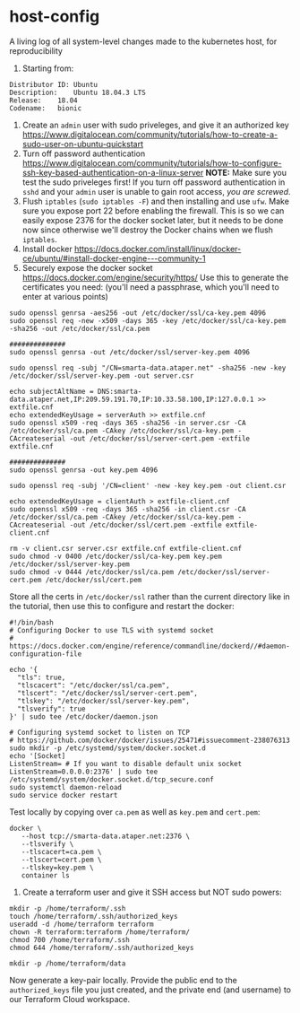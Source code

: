 # host-config
A living log of all system-level changes made to the kubernetes host, for reproducibility

1. Starting from:
```
Distributor ID:	Ubuntu
Description:	Ubuntu 18.04.3 LTS
Release:	18.04
Codename:	bionic
```
1. Create an `admin` user with sudo priveleges, and give it an authorized key
https://www.digitalocean.com/community/tutorials/how-to-create-a-sudo-user-on-ubuntu-quickstart
1. Turn off password authentication
https://www.digitalocean.com/community/tutorials/how-to-configure-ssh-key-based-authentication-on-a-linux-server
**NOTE:** Make sure you test the sudo priveleges first! If you turn off password authentication in `sshd` and your `admin` user is unable to gain root access, _you are screwed_.
1. Flush `iptables` (`sudo iptables -F`) and then installing and use `ufw`. Make sure you expose port 22 before enabling the firewall. This is so we can easily expose 2376 for the docker socket later, but it needs to be done now since otherwise we'll destroy the Docker chains when we flush `iptables`.
1. Install docker
https://docs.docker.com/install/linux/docker-ce/ubuntu/#install-docker-engine---community-1
1. Securely expose the docker socket
https://docs.docker.com/engine/security/https/
Use this to generate the certificates you need: (you'll need a passphrase, which you'll need to enter at various points)
```
sudo openssl genrsa -aes256 -out /etc/docker/ssl/ca-key.pem 4096
sudo openssl req -new -x509 -days 365 -key /etc/docker/ssl/ca-key.pem -sha256 -out /etc/docker/ssl/ca.pem

##############
sudo openssl genrsa -out /etc/docker/ssl/server-key.pem 4096

sudo openssl req -subj "/CN=smarta-data.ataper.net" -sha256 -new -key /etc/docker/ssl/server-key.pem -out server.csr

echo subjectAltName = DNS:smarta-data.ataper.net,IP:209.59.191.70,IP:10.33.58.100,IP:127.0.0.1 >> extfile.cnf
echo extendedKeyUsage = serverAuth >> extfile.cnf
sudo openssl x509 -req -days 365 -sha256 -in server.csr -CA /etc/docker/ssl/ca.pem -CAkey /etc/docker/ssl/ca-key.pem -CAcreateserial -out /etc/docker/ssl/server-cert.pem -extfile extfile.cnf

##############
sudo openssl genrsa -out key.pem 4096

sudo openssl req -subj '/CN=client' -new -key key.pem -out client.csr

echo extendedKeyUsage = clientAuth > extfile-client.cnf
sudo openssl x509 -req -days 365 -sha256 -in client.csr -CA /etc/docker/ssl/ca.pem -CAkey /etc/docker/ssl/ca-key.pem -CAcreateserial -out /etc/docker/ssl/cert.pem -extfile extfile-client.cnf

rm -v client.csr server.csr extfile.cnf extfile-client.cnf
sudo chmod -v 0400 /etc/docker/ssl/ca-key.pem key.pem /etc/docker/ssl/server-key.pem
sudo chmod -v 0444 /etc/docker/ssl/ca.pem /etc/docker/ssl/server-cert.pem /etc/docker/ssl/cert.pem
```
Store all the certs in `/etc/docker/ssl` rather than the current directory like in the tutorial, then use this to configure and restart the docker:
```
#!/bin/bash
# Configuring Docker to use TLS with systemd socket
# https://docs.docker.com/engine/reference/commandline/dockerd//#daemon-configuration-file

echo '{
  "tls": true,
  "tlscacert": "/etc/docker/ssl/ca.pem",
  "tlscert": "/etc/docker/ssl/server-cert.pem",
  "tlskey": "/etc/docker/ssl/server-key.pem",
  "tlsverify": true
}' | sudo tee /etc/docker/daemon.json

# Configuring systemd socket to listen on TCP
# https://github.com/docker/docker/issues/25471#issuecomment-238076313
sudo mkdir -p /etc/systemd/system/docker.socket.d
echo '[Socket]
ListenStream= # If you want to disable default unix socket
ListenStream=0.0.0.0:2376' | sudo tee /etc/systemd/system/docker.socket.d/tcp_secure.conf
sudo systemctl daemon-reload
sudo service docker restart
```
Test locally by copying over `ca.pem` as well as `key.pem` and `cert.pem`:
```
docker \
   --host tcp://smarta-data.ataper.net:2376 \
   --tlsverify \
   --tlscacert=ca.pem \
   --tlscert=cert.pem \
   --tlskey=key.pem \
   container ls
```
1. Create a terraform user and give it SSH access but NOT sudo powers:
```
mkdir -p /home/terraform/.ssh
touch /home/terraform/.ssh/authorized_keys
useradd -d /home/terraform terraform
chown -R terraform:terraform /home/terraform/
chmod 700 /home/terraform/.ssh
chmod 644 /home/terraform/.ssh/authorized_keys

mkdir -p /home/terraform/data
```
Now generate a key-pair locally. Provide the public end to the `authorized_keys` file you just created, and the private end (and username) to our Terraform Cloud workspace.
